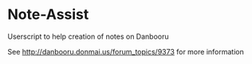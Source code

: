 # Note-Assist
Userscript to help creation of notes on Danbooru

See http://danbooru.donmai.us/forum_topics/9373 for more information
